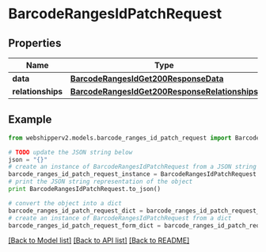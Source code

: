 # BarcodeRangesIdPatchRequest


## Properties
Name | Type | Description | Notes
------------ | ------------- | ------------- | -------------
**data** | [**BarcodeRangesIdGet200ResponseData**](BarcodeRangesIdGet200ResponseData.md) |  | [optional] 
**relationships** | [**BarcodeRangesIdGet200ResponseRelationships**](BarcodeRangesIdGet200ResponseRelationships.md) |  | [optional] 

## Example

```python
from webshipperv2.models.barcode_ranges_id_patch_request import BarcodeRangesIdPatchRequest

# TODO update the JSON string below
json = "{}"
# create an instance of BarcodeRangesIdPatchRequest from a JSON string
barcode_ranges_id_patch_request_instance = BarcodeRangesIdPatchRequest.from_json(json)
# print the JSON string representation of the object
print BarcodeRangesIdPatchRequest.to_json()

# convert the object into a dict
barcode_ranges_id_patch_request_dict = barcode_ranges_id_patch_request_instance.to_dict()
# create an instance of BarcodeRangesIdPatchRequest from a dict
barcode_ranges_id_patch_request_form_dict = barcode_ranges_id_patch_request.from_dict(barcode_ranges_id_patch_request_dict)
```
[[Back to Model list]](../README.md#documentation-for-models) [[Back to API list]](../README.md#documentation-for-api-endpoints) [[Back to README]](../README.md)


